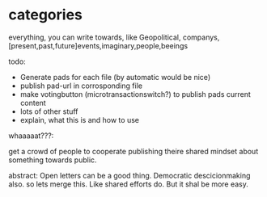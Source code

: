# categories
everything, you can write towards, like Geopolitical, companys, [present,past,future]events,imaginary,people,beeings


todo:

- Generate pads for each file (by automatic would be nice)
- publish pad-url in corrosponding file
- make votingbutton (microtransactionswitch?) to publish pads current content
- lots of other stuff
- explain, what this is and how to use


whaaaaat???:

get a crowd of people to cooperate publishing theire shared mindset about something towards public.


abstract:
Open letters can be a good thing. Democratic descicionmaking also. so lets merge this. Like shared efforts do. But it shal be more easy.
